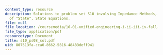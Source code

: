```yaml
---
content_type: resource
description: Solutions to problem set S10 involving Impedance Methods, The Concept
  of "State", State Equations.
file: null
file_location: /coursemedia/16-01-unified-engineering-i-ii-iii-iv-fall-2005-spring-2006/807513facca08662581648483deff941_s10_ps08_sol.pdf
file_type: application/pdf
resourcetype: Document
title: s10_ps08_sol.pdf
uid: 807513fa-cca0-8662-5816-48483deff941
---
```

